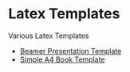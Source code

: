 # Latex Templates

Various Latex Templates

- [Beamer Presentation Template](beamer-presentation/README.md)
- [Simple A4 Book Template](simple-a4/README.md)
